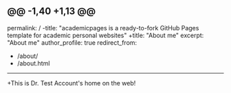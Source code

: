 @@ -1,40 +1,13 @@
 ---
 permalink: /
-title: "academicpages is a ready-to-fork GitHub Pages template for academic personal websites"
+title: "About me"
 excerpt: "About me"
 author_profile: true
 redirect_from: 
   - /about/
   - /about.html
 ---
 +This is Dr. Test Account's home on the web!
